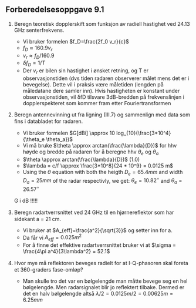 ## Forberedelsesoppgave 9.1

1. Beregn teoretisk dopplerskift som funksjon av radiell hastighet ved 24.13 GHz senterfrekvens.
    * Vi bruker formelen $f_D=\frac{2f_0 v_r}{c}$
    * $f_D \approx 160.9 v_r$
    * $v_r \approx f_D/160.9$
    * $δf_D = 1/T$
    * Der $v_r$ er bilen sin hastighet i ønsket retning, og T er observasjonstiden (dvs tiden radaren observerer målet mens det er i bevegelse). Dette vil i
praksis være måletiden (lengden på måledatane dere samler inn). Hvis hastigheten er konstant under
observasjonstiden, vil δfD tilsvare 3dB-bredden på frekvenslinjen i dopplerspekteret som kommer
fram etter Fouriertransformen
2. Beregn antennevinning ut fra ligning (III.7) og sammenlign med data som ﬁns i databladet
for radaren.
    * Vi bruker formelen $G[dBi] \approx 10 log_{10}(\frac{3*10^4}{\theta_e \theta_a})$
    * Vi må bruke $\theta \approx arctan(\frac{\lambda}{D})$ for hhv høyde og bredde på radaren for å beregne hhv $\theta_e$ og $\theta_a$
    * $\theta \approx arctan(\frac{\lambda}{D})$ (1.0)
    * $\lambda = c/f \approx \frac{3*10^8}{24 * 10^9} = 0.0125 m$
    * Using the $\theta$ equation with both the heigth $D_e = 65.4 mm$ and width $D_a = 25mm$ of the radar respectivly, we get: $\theta_e = 10.82^{\circ}$ and $\theta_a = 26.57^{\circ}$




    G i dB !!!!!

3. Beregn radartverrsnittet ved 24 GHz til en hjørnereﬂektor som har sidekant a = 21 cm.
   * Vi bruker at $A_{eff}=\frac{a^2}{\sqrt{3}}$ og setter inn for a.
   * Da får vi $A_{eff}=0.025m^2$
   * For å finne det effektive radartverrsnittet bruker vi at $\sigma = \frac{4\pi a^4}{3\lambda^2} = 52.1$

4. Hvor mye må reﬂektoren beveges radielt for at I-Q-phasoren skal foreta et 360-graders fase-omløp?
    * Man skulle tro det var en bølgelengde man måtte bevege seg en hel bølgelengde. Men radarsignalet blir jo reflektert tilbake. Dermed er det en halv bølgelengde altså $\lambda/2 = 0.0125m/2 = 0.00625m = 6.25mm$